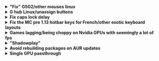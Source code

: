 <!-- Shitty markdown but works :D -->

<details><summary><b>"Fix" G502/other mouses linux</b></summary><p>
If not installed:

```bash
pacman -S xorg-xinput
apt install xinput
```


Run:
<pre><code class="language-bash">xinput</code></pre>

Find and note the name of your mouse<br><br>


Replace [Accel] by a number between -1 and 1<br>
(-0.5 is pretty good for a g502)<br>
and then run:

```bash
xinput --set-prop '[Mouse name]' 'libinput Accel Profile Enabled' 0, 1
xinput --set-prop '[Mouse name]' 'libinput Accel Speed' [Accel]
```


</p></details>



<details><summary><b>G hub Linux/unassign buttons</b></summary><p>
Install piper:

```bash
pacman -S piper
apt install piper
```



### To unassign a button, since there's no normal to do that, you can:
Assign one to Default profile (If you're only using 1 profile)
### or
Assign one to Battery Level (not tested on wireless, on wired it shows an error after reloading but seems to work)
#### Don't try to assign one to an empty keystroke, it'll just throw an error when saving
</p></details>



<details><summary><b>Fix caps lock delay</b></summary><p>

### Add this to your startup scripts:
https://raw.githubusercontent.com/hexvalid/Linux-CapsLock-Delay-Fixer/master/bootstrap.sh

#### Full repo:
https://github.com/hexvalid/Linux-CapsLock-Delay-Fixer

</p></details>



<details><summary><b>Fix the MC pre 1.13 hotbar keys for French/other exotic keyboard layouts</b></summary><p>

Pretty specific ngl
#### The fixes here aren't perfect (far from that), but i couldn't think of anything else that'd be universal and still work

Install xmodmap if not installed:

```bash
pacman -S xorg-xmodmap
apt install xmodmap
```

<br>

Then either run this script normally for a temp fix or add it to your startup scripts for a permanent fix:
#### /!\\ Since it'll always run, run it with & at the end (script.sh &)

#### LINE 15/16: here you can change the list of window titles the script is going to look for. For my case, the script will only be useful on 1.8 on lunar, so I only kept "Lunar Client", but if you want it for more/other window titles just add more<br>
##### (also change it on the 16th line, the 15th is just an example that's commented out)


```bash
#!/bin/bash
oldtitle=""
oldrunning=""

while :
do
sleep 0.5
title=$(xtitle)

if [ "$title" == "$oldtitle" ]; then
  continue
fi
oldtitle=$title

running="0"
#for value in "Minecraft" "Java" "Lunar Client"
for value in "Lunar Client"
do
  if [[ "$title" == *$value* ]]; then
    if ! [ -z "$(ps -A | grep java)" ]; then
      running="1"
    fi
  fi
done

if [ "$running" == "$oldrunning" ]; then
  continue
fi
oldrunning=$running

if [ "$running" == "1" ]; then
  xmodmap ~/.xmodmap-mc
else
  setxkbmap
fi
done
```

<br>
Then, put this in ~/.xmodmap-mc

```
keycode 0x0A =    KP_1    KP_1    ampersand    1    onesuperior    exclamdown    onesuperior
keycode 0x0B =    KP_2    KP_2    eacute    2    asciitilde    oneeighth    asciitilde
keycode 0x0C =    KP_3    KP_3    quotedbl    3    numbersign    sterling    numbersign
keycode 0x0D =    KP_4    KP_4    apostrophe    4    braceleft    dollar    braceleft
keycode 0x0E =    KP_5    KP_5    parenleft    5    bracketleft    threeeighths    bracketleft
keycode 0x0F =    KP_6    KP_6    minus    6    bar    fiveeighths    bar
keycode 0x10 =    KP_7    KP_7    egrave    7    grave    seveneighths    grave
keycode 0x11 =    KP_8    KP_8    underscore    8    backslash    trademark    backslash
keycode 0x12 =    KP_9    KP_9    ccedilla    9    asciicircum    plusminus    asciicircum
```

And you should be done


### How it works:
Just check if the current window title has a specific name and if java is running, if that's the case switch to keyboard mappings with the numbers remplaced by keypad numbers, else switch to the normal one. I added a few checks to make sure the mappings only get changed when you actually switch from mc to a normal windows/opposite, so it doesn't make you lag in any way.




</p></details>



<details><summary><b>Games lagging/being choppy on Nvidia GPUs with seemingly a lot of fps</b></summary><p>

Install nvidia-settings if not installed:

```bash
pacman -S nvidia-settings
apt install nvidia-settings
```


Open nvidia settings, go to OpenGL settings and turn off "Allow Flipping"<br>

## That should be it for the temporary fix, if this didn't fix it for you reading more is useless.

### To make it permanent:

#### By Hand:
Open nvidia-settings and just close it every reboot


#### With scripts:
I suggest you put this script in /usr/local/bin/ so you can just run it directly if you have some issues, but feel free to put it anywhere you want
<b>as long as it runs at startup</b>

```bash
#!/bin/bash
sleep 5 # wait for the system to start etc
nvidia-settings &
sleep 0.5
killall nvidia-settings
```

</p></details>


<details><summary><b>"Shadowplay"</b></summary><p>

https://github.com/MAPReiff/ShadowRePlay-Linux

/!\\ The AUR package sucks, if possible install manually
</p></details>


<details><summary><b>Avoid rebuilding packages on AUR updates</b></summary><p>

https://aur.chaotic.cx/

</p></details>


<details><summary><b>Single GPU passthrough</b></summary><p>

For now, follow this: https://github.com/joeknock90/Single-GPU-Passthrough<br>
Will see if I can make a guide myself after.

</p></details>
